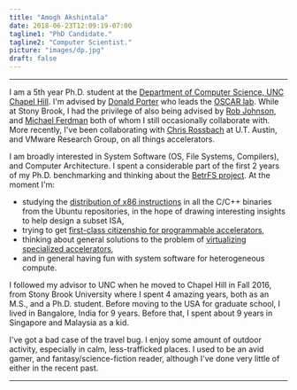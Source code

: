 ```yaml
---
title: "Amogh Akshintala"
date: 2018-06-23T12:09:19-07:00
tagline1: "PhD Candidate."
tagline2: "Computer Scientist."
picture: "images/dp.jpg"
draft: false
---
```


---
I am a 5th year Ph.D. student at the [Department of Computer Science, UNC Chapel Hill](http://cs.unc.edu/).
I'm advised by <a href="https://cs.unc.edu/~porter">Donald Porter</a> who leads the <a href="http://oscarlab.github.io/">OSCAR lab</a>.
While at Stony Brook, I had the privilege of also being advised by
<a href="http://www3.cs.stonybrook.edu/~rob/">Rob Johnson</a>,
and <a href="http://compas.cs.stonybrook.edu/~mferdman/">Michael Ferdman</a> both of whom I still occasionally collaborate with.
More recently, I've been collaborating with <a href="http://www.cs.utexas.edu/~rossbach/">Chris Rossbach</a> at U.T. Austin, and VMware Research Group, on all things accelerators.

I am broadly interested in System Software (OS, File Systems, Compilers), and Computer Architecture. I spent a considerable part of the first 2 years of my Ph.D. benchmarking and thinking about the <a href="http://www.betrfs.org">BetrFS project</a>. At the moment I'm:

* studying the [distribution of x86 instructions](http://x86instructionpop.com/) in all the C/C++ binaries from the Ubuntu repositories, in the hope of drawing interesting insights to help design a subset ISA,
* trying to get [first-class citizenship for programmable accelerators](https://drive.google.com/file/d/1XNnoErAb5h9FaRoKvfUgypjYvLwja5J9/view?usp=sharing),
* thinking about general solutions to the problem of [virtualizing specialized accelerators](https://research.vmware.com/projects/trillium),
* and in general having fun with system software for heterogeneous compute.

I followed my advisor to UNC when he moved to Chapel Hill in Fall 2016, from Stony Brook University where I spent 4 amazing years, both as an M.S., and a Ph.D. student. Before moving to the USA for graduate school, I lived in Bangalore, India for 9 years. Before that, I spent about 9 years in Singapore and Malaysia as a kid.

I've got a bad case of the travel bug. I enjoy some amount of outdoor activity, especially in calm, less-trafficked places. I used to be an avid gamer, and fantasy/science-fiction reader, although I've done very little of either in the recent past.

---